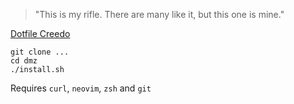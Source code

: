 > "This is my rifle. There are many like it, but this one is mine."

[Dotfile Creedo](https://en.wikipedia.org/wiki/Rifleman%27s_Creed)

```
git clone ...
cd dmz
./install.sh
```

Requires `curl`, `neovim`, `zsh` and `git`
